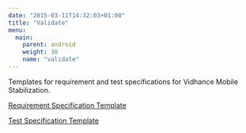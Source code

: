 ```yaml
---
date: "2015-03-11T14:32:03+01:00"
title: "Validate"
menu:
  main:
    parent: android
    weight: 30
    name: "validate"
---
```


Templates for requirement and test specifications for Vidhance Mobile Stabilization.

[Requirement Specification Template](./android/validate/requirements/index.html)

[Test Specification Template](./android/validate/tests/index.html)
